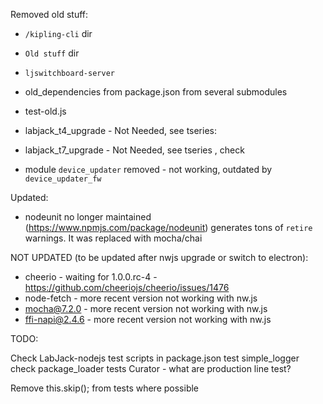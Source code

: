 Removed old stuff:

* `/kipling-cli` dir
* `Old stuff` dir
* `ljswitchboard-server`
* old_dependencies from package.json from several submodules
* test-old.js


* labjack_t4_upgrade - Not Needed, see tseries:
* labjack_t7_upgrade - Not Needed, see tseries , check 

* module `device_updater` removed - not working, outdated by `device_updater_fw`

Updated:

* nodeunit no longer maintained (https://www.npmjs.com/package/nodeunit) generates tons of `retire` warnings. It was replaced with mocha/chai

NOT UPDATED (to be updated after nwjs upgrade or switch to electron):

* cheerio - waiting for 1.0.0.rc-4 - https://github.com/cheeriojs/cheerio/issues/1476
* node-fetch - more recent version not working with nw.js
* mocha@7.2.0 - more recent version not working with nw.js
* ffi-napi@2.4.6 - more recent version not working with nw.js
 
TODO:

Check LabJack-nodejs test scripts in package.json
test simple_logger
check package_loader tests
Curator - what are production line test?

Remove this.skip(); from tests where possible

